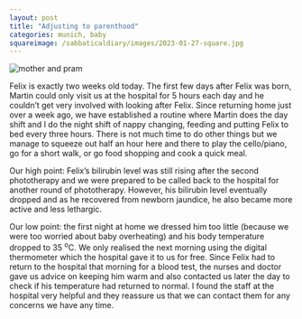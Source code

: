 ```yaml
---
layout: post
title: "Adjusting to parenthood"
categories: munich, baby
squareimage: /sabbaticaldiary/images/2023-01-27-square.jpg
---
```

<img src="/sabbaticaldiary/images/2023-01-27.jpg" alt="mother and pram" class="center">

Felix is exactly two weeks old today. The first few days after Felix was born, Martin could only visit us at the hospital for 5 hours each day and he couldn’t get very involved with looking after Felix. Since returning home just over a week ago, we have established a routine where Martin does the day shift and I do the night shift of nappy changing, feeding and putting Felix to bed every three hours. There is not much time to do other things but we manage to squeeze out half an hour here and there to play the cello/piano, go for a short walk, or go food shopping and cook a quick meal. 

Our high point: Felix’s bilirubin level was still rising after the second phototherapy and we were prepared to be called back to the hospital for another round of phototherapy. However, his bilirubin level eventually dropped and as he recovered from newborn jaundice, he also became more active and less lethargic. 

Our low point: the first night at home we dressed him too little (because we were too worried about baby overheating) and his body temperature dropped to 35 <sup>o</sup>C. We only realised the next morning using the digital thermometer which the hospital gave it to us for free. Since Felix had to return to the hospital that morning for a blood test, the nurses and doctor gave us advice on keeping him warm and also contacted us later the day to check if his temperature had returned to normal. I found the staff at the hospital very helpful and they reassure us that we can contact them for any concerns we have any time.